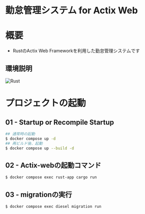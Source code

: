 # 勤怠管理システム for Actix Web

# 概要
* RustのActix Web Frameworkを利用した勤怠管理システムです

## 環境説明
![Rust](https://img.shields.io/badge/Rust-1.75.0-bule)

# プロジェクトの起動
## 01 - Startup or Recompile Startup
~~~sh
## 通常時の起動
$ docker compose up -d
## 再ビルド後、起動
$ docker compose up --build -d
~~~

## 02 - Actix-webの起動コマンド
~~~sh
$ docker compose exec rust-app cargo run
~~~

## 03 - migrationの実行
~~~sh
$ docker compose exec diesel migration run
~~~
